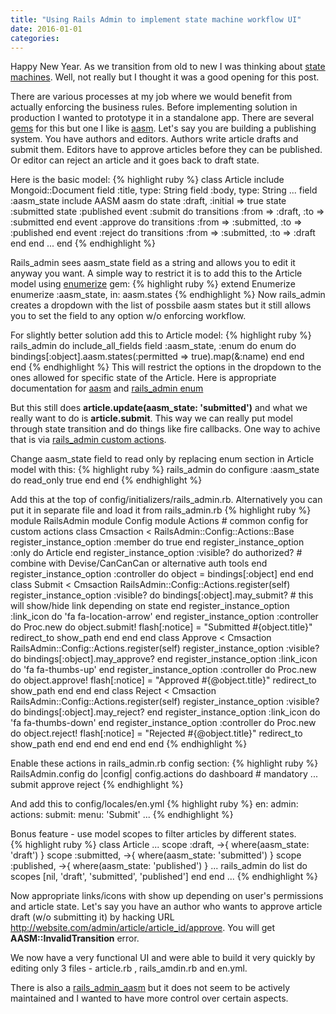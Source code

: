 ```yaml
---
title: "Using Rails Admin to implement state machine workflow UI"
date: 2016-01-01
categories:
---
```


Happy New Year.  As we transition from old to new I was thinking about [state machines](https://en.wikipedia.org/wiki/Finite-state_machine).  Well, not really but I thought it was a good opening for this post.  

There are various processes at my job where we would benefit from actually enforcing the business rules.  Before implementing solution in production I wanted to prototype it in a standalone app.  There are several [gems](https://www.ruby-toolbox.com/categories/state_machines.html) for this but one I like is [aasm](https://github.com/aasm/aasm).  Let's say you are building a publishing system.  You have authors and editors.  Authors write article drafts and submit them.  Editors have to approve articles before they can be published.  Or editor can reject an article and it goes back to draft state.  

Here is the basic model:
{% highlight ruby %}
class Article
  include Mongoid::Document
  field :title, type: String
  field :body, type: String
  ...
  field :aasm_state
  include AASM
  aasm do
    state :draft, :initial => true
    state :submitted
    state :published
    event :submit do
      transitions :from => :draft, :to => :submitted
    end
    event :approve do
      transitions :from => :submitted, :to => :published
    end
    event :reject do
      transitions :from => :submitted, :to => :draft
    end
  end
...
end
{% endhighlight %}

Rails_admin sees aasm_state field as a string and allows you to edit it anyway you want.  A simple way to restrict it is to add this to the Article model using [enumerize](https://github.com/brainspec/enumerize) gem:
{% highlight ruby %}
extend Enumerize
enumerize :aasm_state, in: aasm.states
{% endhighlight %}
Now rails_admin creates a dropdown with the list of possbile aasm states but it still allows you to set the field to any option w/o enforcing workflow.  

For slightly better solution add this to Article model:
{% highlight ruby %}
rails_admin do
  include_all_fields
  field :aasm_state, :enum do
    enum do
      bindings[:object].aasm.states(:permitted => true).map(&:name)
    end
  end    
end
{% endhighlight %}
This will restrict the options in the dropdown to the ones allowed for specific state of the Article.  Here is appropriate documentation for [aasm](https://github.com/aasm/aasm#inspection) and [rails_admin enum](https://github.com/sferik/rails_admin/wiki/Enumeration)

But this still does **article.update(aasm_state: 'submitted')** and what we really want to do is **article.submit**.  This way we can really put model through state transition and do things like fire callbacks.  One way to achive that is via [rails_admin custom actions](https://github.com/sferik/rails_admin/wiki/Custom-action).

Change aasm_state field to read only by replacing enum section in Article model with this:
{% highlight ruby %}
rails_admin do
  configure :aasm_state do
    read_only true
  end
end
{% endhighlight %}

Add this at the top of config/initializers/rails_admin.rb.  Alternatively you can put it in separate file and load it from rails_admin.rb
{% highlight ruby %}
module RailsAdmin
  module Config
    module Actions
      # common config for custom actions
      class Cmsaction < RailsAdmin::Config::Actions::Base
        register_instance_option :member do
          true
        end
        register_instance_option :only do
          Article
        end
        register_instance_option :visible? do
          authorized? # combine with Devise/CanCanCan or alternative auth tools
        end
        register_instance_option :controller do
          object = bindings[:object]
        end
      end
      class Submit < Cmsaction
        RailsAdmin::Config::Actions.register(self)
        register_instance_option :visible? do
          bindings[:object].may_submit?  # this will show/hide link depending on state
        end
        register_instance_option :link_icon do
          'fa fa-location-arrow'
        end
        register_instance_option :controller do
          Proc.new do
            object.submit!
            flash[:notice] = "Submitted #{object.title}"
            redirect_to show_path
          end
        end
      end
      class Approve < Cmsaction
        RailsAdmin::Config::Actions.register(self)
        register_instance_option :visible? do
          bindings[:object].may_approve?
        end
        register_instance_option :link_icon do
          'fa fa-thumbs-up'
        end
        register_instance_option :controller do
          Proc.new do
            object.approve!
            flash[:notice] = "Approved #{@object.title}"
            redirect_to show_path
          end
        end
      end
      class Reject < Cmsaction
        RailsAdmin::Config::Actions.register(self)
        register_instance_option :visible? do
          bindings[:object].may_reject?
        end
        register_instance_option :link_icon do
          'fa fa-thumbs-down'
        end
        register_instance_option :controller do
          Proc.new do
            object.reject!
            flash[:notice] = "Rejected #{@object.title}"
            redirect_to show_path
          end
        end
      end
    end
  end
end
{% endhighlight %}

Enable these actions in rails_admin.rb config section:
{% highlight ruby %}
RailsAdmin.config do |config|
  config.actions do
    dashboard                     # mandatory
    ...
    submit
    approve
    reject
{% endhighlight %}

And add this to config/locales/en.yml
{% highlight ruby %}
en:
  admin:
    actions:
      submit:
        menu: 'Submit'
        ...
{% endhighlight %}

Bonus feature - use model scopes to filter articles by different states.  
{% highlight ruby %}
class Article
  ...
  scope :draft,       ->{ where(aasm_state: 'draft')  }
  scope :submitted,   ->{ where(aasm_state: 'submitted')  }
  scope :published,   ->{ where(aasm_state: 'published')  }
  ...
  rails_admin do
    list do
      scopes    [nil, 'draft', 'submitted', 'published']
    end
  end
  ...
{% endhighlight %}

Now appropriate links/icons with show up depending on user's permissions and article state.  Let's say you have an author who wants to approve article draft (w/o submitting it) by hacking URL http://website.com/admin/article/article_id/approve.  You will get **AASM::InvalidTransition** error.

We now have a very functional UI and were able to build it very quickly by editing only 3 files - article.rb , rails_amdin.rb and en.yml.

There is also a [rails_admin_aasm](https://github.com/zcpdog/rails_admin_aasm) but it does not seem to be actively maintained and I wanted to have more control over certain aspects.  

